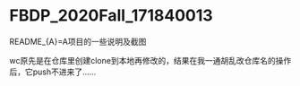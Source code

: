 # FBDP_2020Fall_171840013
README_{A}=A项目的一些说明及截图

wc原先是在仓库里创建clone到本地再修改的，结果在我一通胡乱改仓库名的操作后，它push不进来了……
